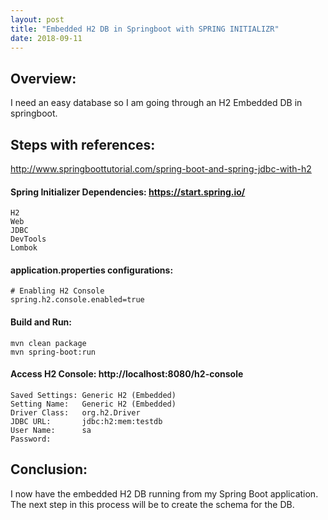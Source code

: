 ```yaml
---
layout: post 
title: "Embedded H2 DB in Springboot with SPRING INITIALIZR" 
date: 2018-09-11
---
```

## Overview:  
I need an easy database so I am going through an H2 Embedded DB in springboot.

## Steps with references:   
 
http://www.springboottutorial.com/spring-boot-and-spring-jdbc-with-h2

  
#### Spring Initializer Dependencies: https://start.spring.io/
```$xslt
H2
Web
JDBC
DevTools
Lombok
```

#### application.properties configurations:
```$xslt
# Enabling H2 Console
spring.h2.console.enabled=true
```

#### Build and Run:
```$xslt
mvn clean package
mvn spring-boot:run
```

#### Access H2 Console: http://localhost:8080/h2-console
```$xslt
Saved Settings: Generic H2 (Embedded)
Setting Name:   Generic H2 (Embedded)
Driver Class:   org.h2.Driver
JDBC URL:       jdbc:h2:mem:testdb
User Name:      sa
Password:        
```

## Conclusion:
I now have the embedded H2 DB running from my Spring Boot application. 
The next step in this process will be to create the schema for the DB. 